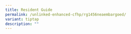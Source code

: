 ```yaml
---
title: Resident Guide
permalink: /unlinked-enhanced-cfhp/rg1456neaembargoed/
variant: tiptap
description: ""
---
```

